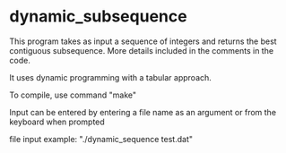# dynamic_subsequence
This program takes as input a sequence of integers and returns the best contiguous subsequence. More details included in the comments in the code.

It uses dynamic programming with a tabular approach.

To compile, use command "make"

Input can be entered by entering a file name as an argument or from the keyboard when prompted

file input example: "./dynamic_sequence test.dat"
